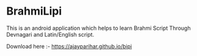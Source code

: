 # BrahmiLipi
This is an android application which helps to learn Brahmi Script Through Devnagari and Latin/English script.

Download here :- https://ajayparihar.github.io/bipi
